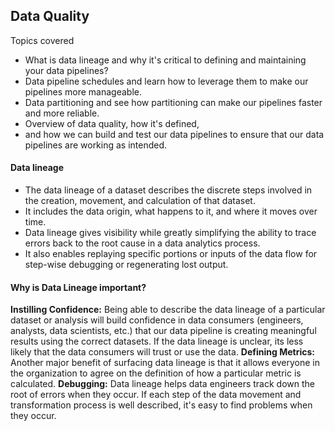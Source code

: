 ## Data Quality

Topics covered

* What is data lineage and why it's critical to defining and maintaining your data pipelines?
* Data pipeline schedules and learn how to leverage them to make our pipelines more manageable.
* Data partitioning and see how partitioning can make our pipelines faster and more reliable.
* Overview of data quality, how it's defined, 
* and how we can build and test our data pipelines to ensure that our data pipelines are working as intended.

#### Data lineage
- The data lineage of a dataset describes the discrete steps involved in the creation, movement, and calculation of that dataset.
- It includes the data origin, what happens to it, and where it moves over time.
- Data lineage gives visibility while greatly simplifying the ability to trace errors back to the root cause in a data analytics process.
- It also enables replaying specific portions or inputs of the data flow for step-wise debugging or regenerating lost output.

#### Why is Data Lineage important?
__Instilling Confidence:__ Being able to describe the data lineage of a particular dataset or analysis will build confidence in data consumers (engineers, analysts, data scientists, etc.) that our data pipeline is creating meaningful results using the correct datasets. If the data lineage is unclear, its less likely that the data consumers will trust or use the data.
__Defining Metrics:__ Another major benefit of surfacing data lineage is that it allows everyone in the organization to agree on the definition of how a particular metric is calculated.
__Debugging:__ Data lineage helps data engineers track down the root of errors when they occur. If each step of the data movement and transformation process is well described, it's easy to find problems when they occur.
